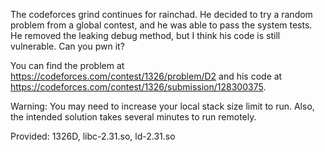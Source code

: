 The codeforces grind continues for rainchad. He decided to try a random problem from a global contest, and he was able to pass the system tests. He removed the leaking debug method, but I think his code is still vulnerable. Can you pwn it?

You can find the problem at https://codeforces.com/contest/1326/problem/D2 and his code at https://codeforces.com/contest/1326/submission/128300375.

Warning: You may need to increase your local stack size limit to run. Also, the intended solution takes several minutes to run remotely.

Provided: 1326D, libc-2.31.so, ld-2.31.so
